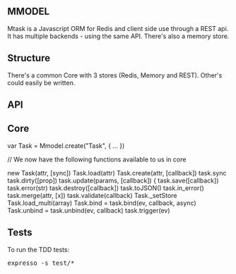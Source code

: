 MMODEL
------

Mtask is a Javascript ORM for Redis and client side use through a REST api. It has multiple backends - using the same API. There's also a memory store.

Structure
---

There's a common Core with 3 stores (Redis, Memory and REST). Other's could easily be written.


API
---

Core
---

var Task = Mmodel.create("Task", { ... }) 

// We now have the following functions available to us in core

new Task(attr, [sync]) 
Task.load(attr)
Task.create(attr, [callback])
task.sync
task.dirty([prop])
task.update(params, [callback]) {
task.save([callback])
task.error(str) 
task.destroy([callback])
task.toJSON()
task.in_error()
task.merge(attr, [x])
task.validate(callback)
Task._setStore
Task.load_multi(array)
Task.bind = task.bind(ev, callback, async)
Task.unbind = task.unbind(ev, callback)
task.trigger(ev)


Tests
----

To run the TDD tests:
<pre>
expresso -s test/*
</pre>